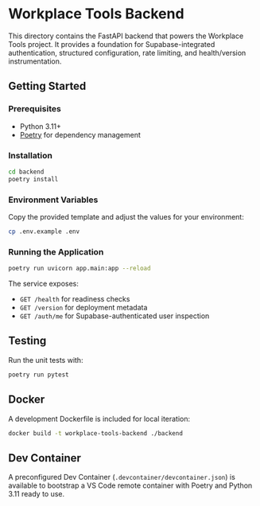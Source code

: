 # Workplace Tools Backend

This directory contains the FastAPI backend that powers the Workplace Tools project. It provides a foundation for Supabase-integrated authentication, structured configuration, rate limiting, and health/version instrumentation.

## Getting Started

### Prerequisites

- Python 3.11+
- [Poetry](https://python-poetry.org/) for dependency management

### Installation

```bash
cd backend
poetry install
```

### Environment Variables

Copy the provided template and adjust the values for your environment:

```bash
cp .env.example .env
```

### Running the Application

```bash
poetry run uvicorn app.main:app --reload
```

The service exposes:

- `GET /health` for readiness checks
- `GET /version` for deployment metadata
- `GET /auth/me` for Supabase-authenticated user inspection

## Testing

Run the unit tests with:

```bash
poetry run pytest
```

## Docker

A development Dockerfile is included for local iteration:

```bash
docker build -t workplace-tools-backend ./backend
```

## Dev Container

A preconfigured Dev Container (`.devcontainer/devcontainer.json`) is available to bootstrap a VS Code remote container with Poetry and Python 3.11 ready to use.
